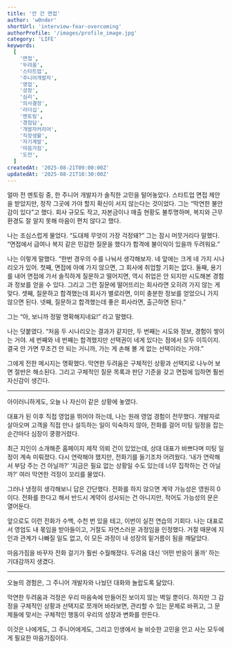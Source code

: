 ```yaml
---
title: '안 간 면접'
author: 'w0nder'
shortUrl: 'interview-fear-overcoming'
authorProfile: '/images/profile_image.jpg'
category: 'LIFE'
keywords:
  [
    '면접',
    '두려움',
    '스타트업',
    '주니어개발자',
    '영업',
    '성장',
    '심리',
    '의사결정',
    '리더십',
    '멘토링',
    '경험담',
    '개발자커리어',
    '직장생활',
    '자기계발',
    '마음가짐',
    '도전',
  ]
createdAt: '2025-08-21T09:00:00Z'
updatedAt: '2025-08-21T10:30:00Z'
---
```


얼마 전 멘토링 중, 한 주니어 개발자가 솔직한 고민을 털어놓았다. 스타트업 면접 제안을 받았지만, 정작 그곳에 가야 할지 확신이 서지 않는다는 것이었다. 그는 “막연한 불안감이 있다”고 했다. 회사 규모도 작고, 자본금이나 매출 현황도 불투명하며, 복지와 근무 환경도 잘 알지 못해 마음이 편치 않다고 했다.

나는 조심스럽게 물었다. “도대체 무엇이 가장 걱정돼?”
그는 잠시 머뭇거리다 말했다. “면접에서 급여나 복지 같은 민감한 질문을 했다가 합격에 불이익이 있을까 두려워요.”

나는 이렇게 말했다. “한번 경우의 수를 나눠서 생각해보자. 네 앞에는 크게 네 가지 시나리오가 있어.
첫째, 면접에 아예 가지 않으면, 그 회사에 취업할 기회는 없다.
둘째, 용기를 내어 면접에 가서 솔직하게 질문하고 떨어지면, 역시 취업은 안 되지만 시도해본 경험과 정보를 얻을 수 있다. 그리고 그런 질문에 떨어뜨리는 회사라면 오히려 가지 않는 게 맞다.
셋째, 질문하고 합격했는데 회사가 별로라면, 이미 충분한 정보를 얻었으니 가지 않으면 된다.
넷째, 질문하고 합격했는데 좋은 회사라면, 출근하면 된다.”

그는 “아, 보니까 정말 명확해지네요!” 라고 말했다.

나는 덧붙였다. “처음 두 시나리오는 결과가 같지만, 두 번째는 시도와 정보, 경험이 쌓이는 거야. 세 번째와 네 번째는 합격했지만 선택권이 네게 있다는 점에서 모두 이득이지. 결국 안 가면 무조건 안 되는 거니까, 가는 게 손해 볼 게 없는 선택이라는 거야.”

그에게 전한 메시지는 명확했다. 막연한 두려움은 구체적인 상황과 선택지로 나누어 보면 절반은 해소된다. 그리고 구체적인 질문 목록과 판단 기준을 갖고 면접에 임하면 훨씬 자신감이 생긴다.

---

아이러니하게도, 오늘 나 자신이 같은 상황에 놓였다.

대표가 된 이후 직접 영업을 뛰어야 하는데, 나는 원래 영업 경험이 전무했다. 개발자로 살아오며 고객을 직접 만나 설득하는 일이 익숙하지 않아, 전화를 걸어 미팅 일정을 잡는 순간마다 심장이 쿵쾅거렸다.

최근 지인이 소개해준 홈페이지 제작 의뢰 건이 있었는데, 상대 대표가 바쁘다며 미팅 일정이 계속 미뤄졌다. 다시 연락해야 했지만, 전화기를 들기조차 어려웠다. ‘내가 연락해서 부담 주는 건 아닐까?’ ‘지금은 필요 없는 상황일 수도 있는데 너무 집착하는 건 아닐까?’ 여러 막연한 걱정이 꼬리를 물었다.

그러나 냉정히 생각해보니 답은 간단했다. 전화를 하지 않으면 계약 가능성은 영원히 0이다. 전화를 한다고 해서 반드시 계약이 성사되는 건 아니지만, 적어도 가능성의 문은 열어둔다.

앞으로도 이런 전화가 수백, 수천 번 있을 테고, 이번이 실전 연습의 기회다. 나는 대표로서 영업도 내 몫임을 받아들이고, 거절도 자연스러운 과정임을 인정했다. 거절 때문에 지인과 관계가 나빠질 일도 없고, 이 모든 과정이 내 성장의 밑거름이 됨을 깨달았다.

마음가짐을 바꾸자 전화 걸기가 훨씬 수월해졌다. 두려움 대신 ‘어떤 반응이 올까’ 하는 기대감까지 생겼다.

---

오늘의 경험은, 그 주니어 개발자와 나눴던 대화와 놀랍도록 닮았다.

막연한 두려움과 걱정은 우리 마음속에 만들어진 보이지 않는 벽일 뿐이다. 하지만 그 감정을 구체적인 상황과 선택지로 쪼개어 바라보면, 관리할 수 있는 문제로 바뀌고, 그 문제들에 맞서는 구체적인 행동이 우리의 성장과 변화를 만든다.

이것은 나에게도, 그 주니어에게도, 그리고 인생에서 늘 비슷한 고민을 안고 사는 모두에게 필요한 마음가짐이다.
